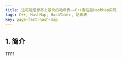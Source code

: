 ```yaml
---
title: 这可能是世界上最快的哈希表——C++高性能HashMap实现
tags: C++, HashMap, HashTable, 哈希表
key: page-fast-hash-map
---
```


## 1. 简介

  11111
